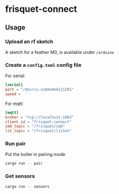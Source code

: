 # frisquet-connect

## Usage

### Upload an rf sketch

A sketch for a feather M0, is available under `/arduino`

### Create a `config.toml` config file

For serial:

``` toml
[serial]
port = "/dev/cu.usbmodem111201"
speed =
```

For mqtt:

``` toml
[mqtt]
broker = "tcp://localhost:1883"
client_id = "frisquet-connect"
cmd_topic = "/frisquet/cmd"
lst_topic = "/frisquet/listen"
```

### Run pair

Put the boiler in pairing mode

``` bash
cargo run -- pair 
```

### Get sensors

``` bash
cargo run -- sensors 
```
